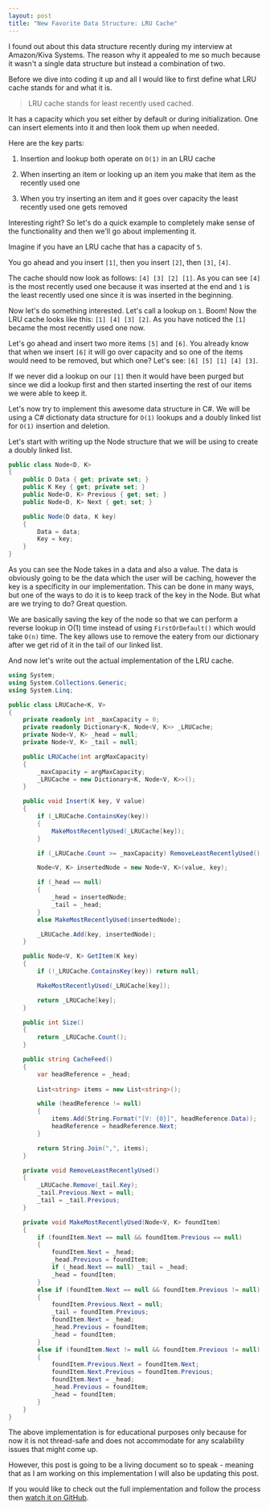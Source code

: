 ```yaml
---
layout: post
title: "New Favorite Data Structure: LRU Cache"
---
```


I found out about this data structure recently during my interview at Amazon/Kiva Systems. The reason why it appealed to me so much because it wasn't a single data structure but instead a combination of two.

Before we dive into coding it up and all I would like to first define what LRU cache stands for and what it is.

> LRU cache stands for least recently used cached.

It has a capacity which you set either by default or during initialization. One can insert elements into it and then look them up when needed. 

Here are the key parts:

1) Insertion and lookup both operate on `O(1)` in an LRU cache

2) When inserting an item or looking up an item you make that item as the recently used one

3) When you try inserting an item and it goes over capacity the least recently used one gets removed

Interesting right? So let's do a quick example to completely make sense of the functionality and then we'll go about implementing it.

Imagine if you have an LRU cache that has a capacity of `5`.

You go ahead and you insert `[1]`, then you insert `[2]`, then `[3]`, `[4]`.

The cache should now look as follows: `[4] [3] [2] [1]`. As you can see `[4]` is the most recently used one because it was inserted at the end and `1` is the least recently used one since it is was inserted in the beginning.

Now let's do something interested. Let's call a lookup on `1`. Boom! Now the LRU cache looks like this: `[1] [4] [3] [2]`. As you have noticed the `[1]` became the most recently used one now.

Let's go ahead and insert two more items `[5]` and `[6]`. You already know that when we insert `[6]` it will go over capacity and so one of the items would need to be removed, but which one? Let's see: `[6] [5] [1] [4] [3]`.

If we never did a lookup on our `[1]` then it would have been purged but since we did a lookup first and then started inserting the rest of our items we were able to keep it.

Let's now try to implement this awesome data structure in C#. We will be using a C# dictionaty data structure for `O(1)` lookups and a doubly linked list for `O(1)` insertion and deletion.

Let's start with writing up the Node structure that we will be using to create a doubly linked list.

```C#
public class Node<D, K>
{
    public D Data { get; private set; }
    public K Key { get; private set; }
    public Node<D, K> Previous { get; set; }
    public Node<D, K> Next { get; set; }

    public Node(D data, K key)
    {
        Data = data;
        Key = key;
    }
}
```

As you can see the Node takes in a data and also a value. The data is obviously going to be the data which the user will be caching, however the key is a specificity in our implementation. This can be done in many ways, but one of the ways to do it is to keep track of the key in the Node. But what are we trying to do? Great question.

We are basically saving the key of the node so that we can perform a reverse lookup in O(1) time instead of using `FirstOrDefault()` which would take `O(n)` time. The key allows use to remove the eatery from our dictionary after we get rid of it in the tail of our linked list.

And now let's write out the actual implementation of the LRU cache.

```C#
using System;
using System.Collections.Generic;
using System.Linq;

public class LRUCache<K, V>
{
    private readonly int _maxCapacity = 0;
    private readonly Dictionary<K, Node<V, K>> _LRUCache;
    private Node<V, K> _head = null;
    private Node<V, K> _tail = null;

    public LRUCache(int argMaxCapacity)
    {
        _maxCapacity = argMaxCapacity;
        _LRUCache = new Dictionary<K, Node<V, K>>();
    }

    public void Insert(K key, V value)
    {
        if (_LRUCache.ContainsKey(key))
        {
            MakeMostRecentlyUsed(_LRUCache[key]);
        }

        if (_LRUCache.Count >= _maxCapacity) RemoveLeastRecentlyUsed();

        Node<V, K> insertedNode = new Node<V, K>(value, key);

        if (_head == null)
        {
            _head = insertedNode;
            _tail = _head;
        }
        else MakeMostRecentlyUsed(insertedNode);

        _LRUCache.Add(key, insertedNode);
    }

    public Node<V, K> GetItem(K key)
    {
        if (!_LRUCache.ContainsKey(key)) return null;

        MakeMostRecentlyUsed(_LRUCache[key]);

        return _LRUCache[key];
    }

    public int Size()
    {
        return _LRUCache.Count();
    }

    public string CacheFeed()
    {
        var headReference = _head; 
        
        List<string> items = new List<string>();

        while (headReference != null)
        {
            items.Add(String.Format("[V: {0}]", headReference.Data));
            headReference = headReference.Next;
        }

        return String.Join(",", items);
    }

    private void RemoveLeastRecentlyUsed()
    {
        _LRUCache.Remove(_tail.Key);
        _tail.Previous.Next = null;
        _tail = _tail.Previous;
    }

    private void MakeMostRecentlyUsed(Node<V, K> foundItem)
    {
        if (foundItem.Next == null && foundItem.Previous == null)
        {
            foundItem.Next = _head;
            _head.Previous = foundItem;
            if (_head.Next == null) _tail = _head;
            _head = foundItem;
        }
        else if (foundItem.Next == null && foundItem.Previous != null)
        {
            foundItem.Previous.Next = null;
            _tail = foundItem.Previous;
            foundItem.Next = _head;
            _head.Previous = foundItem;
            _head = foundItem;
        }
        else if (foundItem.Next != null && foundItem.Previous != null)
        {
            foundItem.Previous.Next = foundItem.Next;
            foundItem.Next.Previous = foundItem.Previous;
            foundItem.Next = _head;
            _head.Previous = foundItem;
            _head = foundItem;
        }
    }
}
```

The above implementation is for educational purposes only because for now it is not thread-safe and does not accommodate for any scalability issues that might come up.

However, this post is going to be a living document so to speak - meaning that as I am working on this implementation I will also be updating this post.

If you would like to check out the full implementation and follow the process then [watch it on GitHub](https://github.com/AvetisG/LRUCache.NET).

